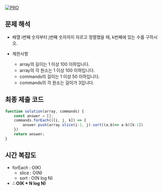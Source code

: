 [![PRO]][Link]

## 문제 해석

- 배열 i번째 숫자부터 j번째 숫자까지 자르고 정렬했을 때, k번째에 있는 수를 구하시오.

- 제한사항
  - array의 길이는 1 이상 100 이하입니다.
  - array의 각 원소는 1 이상 100 이하입니다.
  - commands의 길이는 1 이상 50 이하입니다.
  - commands의 각 원소는 길이가 3입니다.

## 최종 제출 코드

```js
function solution(array, commands) {
    const answer = [];
    commands.forEach(([i, j, k]) => {
        answer.push(array.slice(i-1, j).sort((a,b)=> a-b)[k-1])
    })
    return answer;
}
```

## 시간 복잡도

- forEach : O(K)
  - slice : O(N)
  - sort : O(N log N)
- **∴ O(K * N log N)**

<!---------------------------------------------------------------------------->

[PRO]: https://github.com/GoSSaChin/algorithm-js/assets/107768516/67c43b52-bc3f-4571-a249-5519021afbb0
[Link]: https://school.programmers.co.kr/learn/courses/30/lessons/42748
